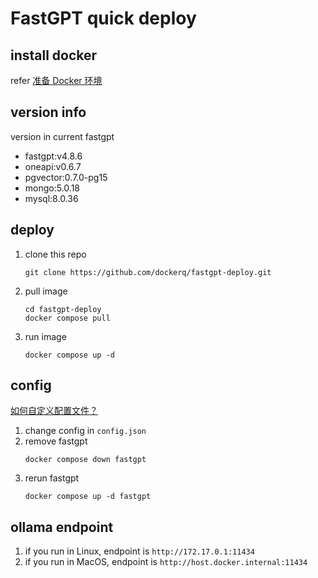 # FastGPT quick deploy

## install docker

refer [准备 Docker 环境](https://doc.fastgpt.in/docs/development/docker/#2-%e5%87%86%e5%a4%87-docker-%e7%8e%af%e5%a2%83)

## version info

version in current fastgpt

- fastgpt:v4.8.6
- oneapi:v0.6.7
- pgvector:0.7.0-pg15
- mongo:5.0.18
- mysql:8.0.36

## deploy

1. clone this repo
   ```shell
   git clone https://github.com/dockerq/fastgpt-deploy.git
   ```
2. pull image
   ```shell
   cd fastgpt-deploy
   docker compose pull
   ```
3. run image
   ```shell
   docker compose up -d
   ```

## config

[如何自定义配置文件？](https://doc.fastgpt.in/docs/development/docker/#%e5%a6%82%e4%bd%95%e8%87%aa%e5%ae%9a%e4%b9%89%e9%85%8d%e7%bd%ae%e6%96%87%e4%bb%b6)

1. change config in `config.json`
2. remove fastgpt
   ```shell
   docker compose down fastgpt
   ```
3. rerun fastgpt
   ```shell
   docker compose up -d fastgpt
   ```

## ollama endpoint

1. if you run in Linux, endpoint is `http://172.17.0.1:11434`
2. if you run in MacOS, endpoint is `http://host.docker.internal:11434`
